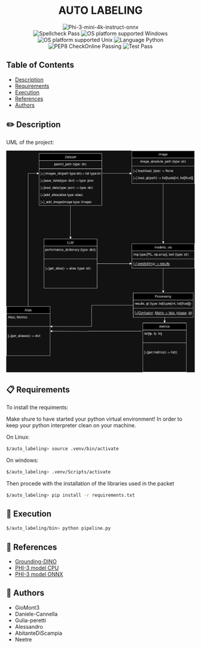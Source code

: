 <div align="center">
  <h1>AUTO LABELING</h1>

  <img src="https://img.shields.io/badge/LLM-phi3%20mini%204k%20onnx-lightblue?style=for-the-badge&logo=phi3" alt="Phi-3-mini-4k-instruct-onnx">

  <br>

  <img src="https://img.shields.io/badge/Spellcheck-Pass-green?style=flat" alt="Spellcheck Pass">

  <img src="https://img.shields.io/badge/OS%20platform%20supported-Windows-green?style=flat" alt="OS platform supported Windows">

  <img src="https://img.shields.io/badge/OS%20platform%20supported-Unix-green?style=flat" alt="OS platform supported Unix">

  <img src="https://img.shields.io/badge/Language-Python-yellowgreen?style=flat" alt="Language Python">

  <img src="https://img.shields.io/badge/PEP8%20CheckOnline-Passing-green" alt="PEP8 CheckOnline Passing">

  <img src="https://img.shields.io/badge/Test-Pass-green" alt="Test Pass">
</div>

## Table of Contents

- [Description](#pencil2-description)
- [Requirements](#clipboard-requirements)
- [Execution](#diamond_shape_with_a_dot_inside-execution)
- [References](#link-references)
- [Authors](#busts_in_silhouette-authors)

## :pencil2: Description

UML of the project:

![Image](data/img_readme/SchemaLogicoPipeline.drawio.jpg)

## :clipboard: Requirements

To install the requiments:

Make shure to have started your python virtual environment!
In order to keep your python interpreter clean on your machine.

On Linux:

```bash
$/auto_labeling> source .venv/bin/activate
```

On windows:

```bash
$/auto_labeling> .venv/Scripts/activate
```

Then procede with the installation of the libraries used in the packet

```bash
$/auto_labeling> pip install -r requirements.txt
```

## :diamond_shape_with_a_dot_inside: Execution

```bash
$/auto_labeling/bin> python pipeline.py
```

## :link: References

- [Grounding-DINO](https://huggingface.co/IDEA-Research/grounding-dino-base)
- [PHI-3 model CPU](https://github.com/microsoft/onnxruntime-genai/blob/main/examples/python/phi-3-tutorial.md#run-on-cpu)
- [PHI-3 model ONNX](https://huggingface.co/microsoft/Phi-3-mini-4k-instruct-onnx/tree/main/cpu_and_mobile)

## :busts_in_silhouette: Authors

- GioMont3
- Daniele-Cannella
- Gulia-peretti
- Alessandro
- AbitanteDiScampia
- Neetre
